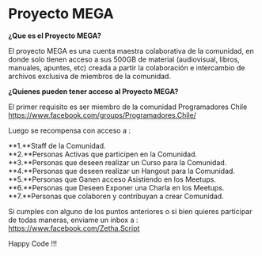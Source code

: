 # Proyecto MEGA

**¿Que es el Proyecto MEGA?**

El proyecto MEGA es una cuenta maestra colaborativa de la comunidad,
en donde solo tienen acceso a sus 500GB de material (audiovisual, libros,
manuales, apuntes, etc) creada a partir la colaboración e intercambio de 
archivos exclusiva de miembros de la comunidad.

**¿Quienes pueden tener acceso al Proyecto MEGA?**

El primer requisito es ser miembro de la comunidad Programadores Chile
https://www.facebook.com/groups/Programadores.Chile/

Luego se recompensa con acceso a :      


**1.**Staff de la Comunidad.                                                                                                     
**2.**Personas Activas que participen en la Comunidad.                                                                            
**3.**Personas que deseen realizar un Curso para la Comunidad.                                                                     
**4.**Personas que deseen realizar un Hangout para la Comunidad.                                                                      
**5.**Personas que Ganen acceso Asistiendo en los Meetups.                                                                            
**6.**Personas que Deseen Exponer una Charla en los Meetups.                                                                          
**7.**Personas que colaboren y contribuyan a crear Comunidad.                                                                        

Si cumples con alguno de los puntos anteriores o si bien quieres participar de todas maneras,
enviame un inbox a : https://www.facebook.com/Zetha.Script

Happy Code !!! 

